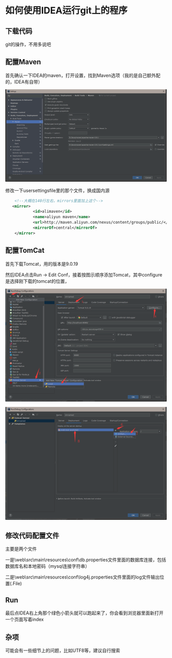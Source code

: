 # 如何使用IDEA运行git上的程序

## 下载代码

git的操作，不用多说吧

## 配置Maven

首先确认一下IDEA的maven，打开设置，找到Maven选项（我的是自己额外配的，IDEA有自带）

![](images/1.png)

修改一下usersettingsfile里的那个文件，换成国内源

```xml
    <!--大概在140行左右，mirrors里面加上这个-->
   <mirror>  
            <id>alimaven</id>  
            <name>aliyun maven</name>  
            <url>http://maven.aliyun.com/nexus/content/groups/public/</url>  
            <mirrorOf>central</mirrorOf>          
    </mirror>  
```


## 配置TomCat

首先下载Tomcat，用的版本是9.0.19

然后IDEA点击Run -> Edit Conf，接着按图示顺序添加Tomcat，其中configure是选择刚下载的tomcat的位置，

![](images/2.png)

![](images/3.png)


## 修改代码配置文件

主要是两个文件

一是\web\src\main\resources\conf\db.properties文件里面的数据库连接，包括数据库名和本地密码（mysql连接字符串）

二是\web\src\main\resources\conf\log4j.properties文件里面的log文件输出位置(.File)

## Run

最后点IDEA右上角那个绿色小箭头就可以跑起来了，你会看到浏览器里面新打开一个页面写着index

##  杂项

可能会有一些细节上的问题，比如UTF8等，建议自行搜索
